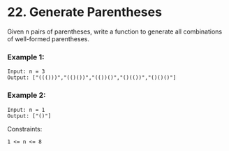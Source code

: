 # 22. Generate Parentheses

Given n pairs of parentheses, write a function to generate all combinations of well-formed parentheses.

 

### Example 1:
```
Input: n = 3
Output: ["((()))","(()())","(())()","()(())","()()()"]
```

### Example 2:
```
Input: n = 1
Output: ["()"]
 ```

Constraints:
```
1 <= n <= 8
```